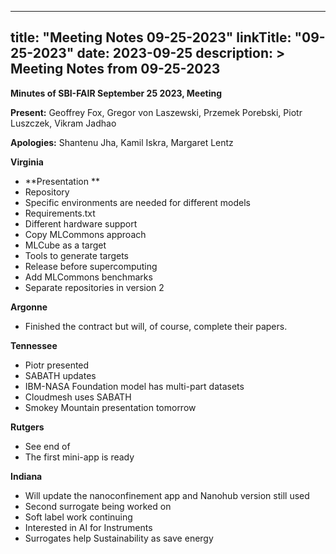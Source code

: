 
---
title: "Meeting Notes 09-25-2023"
linkTitle: "09-25-2023"
date: 2023-09-25
description: >
  Meeting Notes from 09-25-2023
---



**Minutes of SBI-FAIR September 25 2023, Meeting**

**Present:** Geoffrey Fox, Gregor von Laszewski,  Przemek Porebski, Piotr Luszczek, Vikram  Jadhao

**Apologies:** Shantenu Jha, Kamil Iskra, Margaret Lentz

**Virginia**


* **Presentation ** 
* Repository
* Specific environments are needed for different models
* Requirements.txt
* Different hardware support
* Copy MLCommons approach
* MLCube as a target
* Tools to generate targets
* Release before supercomputing
* Add MLCommons benchmarks 
* Separate repositories in version 2

**Argonne**



* Finished the contract but will, of course, complete their papers.

**Tennessee**



* Piotr presented  
* SABATH updates
* IBM-NASA Foundation model has multi-part datasets
* Cloudmesh uses SABATH
* Smokey Mountain presentation tomorrow

**Rutgers**



* See end of 
* The first mini-app is ready

**Indiana**



* Will update the nanoconfinement app  and Nanohub version still used
* Second surrogate being worked on 
* Soft label work continuing
* Interested in AI for Instruments
* Surrogates help Sustainability as  save energy